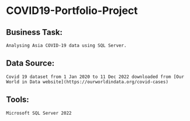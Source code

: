 # COVID19-Portfolio-Project

## Business Task:
	Analysing Asia COVID-19 data using SQL Server. 
	
## Data Source:
	Covid 19 dataset from 1 Jan 2020 to 11 Dec 2022 downloaded from [Our World in Data website](https://ourworldindata.org/covid-cases)

## Tools:
	Microsoft SQL Server 2022
